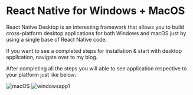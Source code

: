 # React Native for Windows + MacOS

React Native Desktop is an interesting framework that allows you to build cross-platform desktop applications for both Windows and macOS just by using a single base of React Native code.

If you want to see a completed steps for installation & start with desktop application, navigate over to my blog.

After completing all the steps you will able to see application respective to your platform just like below:


![macOS](https://user-images.githubusercontent.com/91715757/145529619-8ce7159a-ee15-48e9-b4e1-9b124acdcd9d.png)
![windowsapp1](https://user-images.githubusercontent.com/91715757/145529625-b1a5f795-bb8a-45da-94e0-0a5009a9199c.png)
